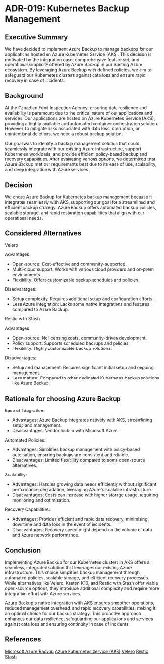 # ADR-019: Kubernetes Backup Management

## Executive Summary
We have decided to implement Azure Backup to manage backups for our applications hosted 
on Azure Kubernetes Service (AKS). This decision is motivated by the integration ease, 
comprehensive feature set, and operational simplicity offered by Azure Backup in 
our existing Azure ecosystem. By leveraging Azure Backup with defined policies, 
we aim to safeguard our Kubernetes clusters against data loss and ensure 
rapid recovery in case of incidents.

## Background

At the Canadian Food Inspection Agency, ensuring data resilience and availability 
is paramount due to the critical nature of our applications and services. 
Our applications are hosted on Azure Kubernetes Service (AKS), providing a 
highly available and automated container orchestration solution. However, 
to mitigate risks associated with data loss, corruption, or unintentional 
deletions, we need a robust backup solution.

Our goal was to identify a backup management solution that could 
seamlessly integrate with our existing Azure infrastructure, support 
Kubernetes workloads, and provide efficient policy-based backup and recovery
capabilities. After evaluating various options, we determined that Azure Backup 
met our requirements best due to its ease of use, scalability, and deep
integration with Azure services.

## Decision

We chose Azure Backup for Kubernetes backup management because it integrates seamlessly
with AKS, supporting our goal for a streamlined and efficient backup strategy.
Azure Backup offers automated backup policies, scalable storage, and rapid restoration
capabilities that align with our operational needs.

## Considered Alternatives

Velero

Advantages:
- Open-source: Cost-effective and community-supported.
- Multi-cloud support: Works with various cloud providers and on-prem environments.
- Flexibility: Offers customizable backup schedules and policies.

Disadvantages:
- Setup complexity: Requires additional setup and configuration efforts.
- Less Azure integration: Lacks some native integrations and features compared to Azure Backup.

Restic with Stash

Advantages:
- Open-source: No licensing costs, community-driven development.
- Policy support: Supports scheduled backups and policies.
- Flexibility: Highly customizable backup solutions.

Disadvantages:
- Setup and management: Requires significant initial setup and ongoing management.
- Less mature: Compared to other dedicated Kubernetes backup solutions like Azure Backup.

## Rationale for choosing Azure Backup

Ease of Integration:
- Advantages: Azure Backup integrates natively with AKS, streamlining setup and management.
- Disadvantages: Vendor lock-in with Microsoft Azure.

Automated Policies:
- Advantages: Simplifies backup management with policy-based automation, ensuring backups are consistent and reliable.
- Disadvantages: Limited flexibility compared to some open-source alternatives.

Scalability:
- Advantages: Handles growing data needs efficiently without significant performance degradation, leveraging Azure's scalable infrastructure.
- Disadvantages: Costs can increase with higher storage usage, requiring monitoring and optimization.

Recovery Capabilities:
- Advantages: Provides efficient and rapid data recovery, minimizing downtime and data loss in the event of incidents.
- Disadvantages: Recovery speed might depend on the volume of data and Azure network performance.

## Conclusion

Implementing Azure Backup for our Kubernetes clusters in AKS offers a seamless, integrated solution that leverages our existing Azure infrastructure. This choice simplifies backup management through automated policies, scalable storage, and efficient recovery processes. While alternatives like Velero, Kasten K10, and Restic with Stash offer viable open-source options, they introduce additional complexity and require more integration effort with Azure services.

Azure Backup's native integration with AKS ensures smoother operations, reduced management overhead, and rapid recovery capabilities, making it an optimal choice for our backup strategy. This proactive approach enhances our data resilience, safeguarding our applications and services against data loss and ensuring continuity in case of incidents.

## References
[Microsoft Azure Backup](https://azure.microsoft.com/en-us/products/backup/)
[Azure Kubernetes Service (AKS)](https://azure.microsoft.com/en-us/products/kubernetes-service)
[Velero](https://github.com/vmware-tanzu/velero)
[Restic](https://github.com/restic/restic)
[Stash](https://github.com/stashed/stash)

